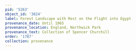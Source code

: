 ```yaml
---
pid: '5263'
object_id: '3824'
label: Forest Landscape with Rest on the Flight into Egypt
provenance_date: Until 1965
provenance_location: England, Northwick Park
provenance_text: Collection of Spencer Churchill
order: '1787'
collection: provenance
---
```

